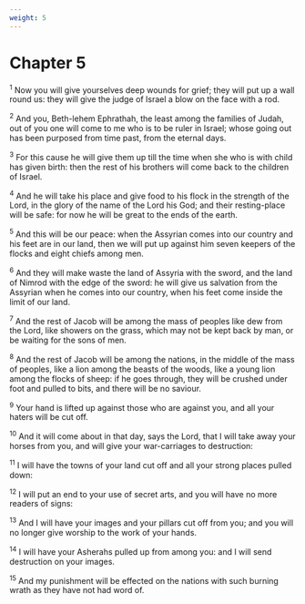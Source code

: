 ```yaml
---
weight: 5
---
```


# Chapter 5

<sup>1</sup> Now you will give yourselves deep wounds for grief; they will put up a wall round us: they will give the judge of Israel a blow on the face with a rod. 

<sup>2</sup> And you, Beth-lehem Ephrathah, the least among the families of Judah, out of you one will come to me who is to be ruler in Israel; whose going out has been purposed from time past, from the eternal days. 

<sup>3</sup> For this cause he will give them up till the time when she who is with child has given birth: then the rest of his brothers will come back to the children of Israel. 

<sup>4</sup> And he will take his place and give food to his flock in the strength of the Lord, in the glory of the name of the Lord his God; and their resting-place will be safe: for now he will be great to the ends of the earth. 

<sup>5</sup> And this will be our peace: when the Assyrian comes into our country and his feet are in our land, then we will put up against him seven keepers of the flocks and eight chiefs among men. 

<sup>6</sup> And they will make waste the land of Assyria with the sword, and the land of Nimrod with the edge of the sword: he will give us salvation from the Assyrian when he comes into our country, when his feet come inside the limit of our land. 

<sup>7</sup> And the rest of Jacob will be among the mass of peoples like dew from the Lord, like showers on the grass, which may not be kept back by man, or be waiting for the sons of men. 

<sup>8</sup> And the rest of Jacob will be among the nations, in the middle of the mass of peoples, like a lion among the beasts of the woods, like a young lion among the flocks of sheep: if he goes through, they will be crushed under foot and pulled to bits, and there will be no saviour. 

<sup>9</sup> Your hand is lifted up against those who are against you, and all your haters will be cut off. 

<sup>10</sup> And it will come about in that day, says the Lord, that I will take away your horses from you, and will give your war-carriages to destruction: 

<sup>11</sup> I will have the towns of your land cut off and all your strong places pulled down: 

<sup>12</sup> I will put an end to your use of secret arts, and you will have no more readers of signs: 

<sup>13</sup> And I will have your images and your pillars cut off from you; and you will no longer give worship to the work of your hands. 

<sup>14</sup> I will have your Asherahs pulled up from among you: and I will send destruction on your images. 

<sup>15</sup> And my punishment will be effected on the nations with such burning wrath as they have not had word of. 


